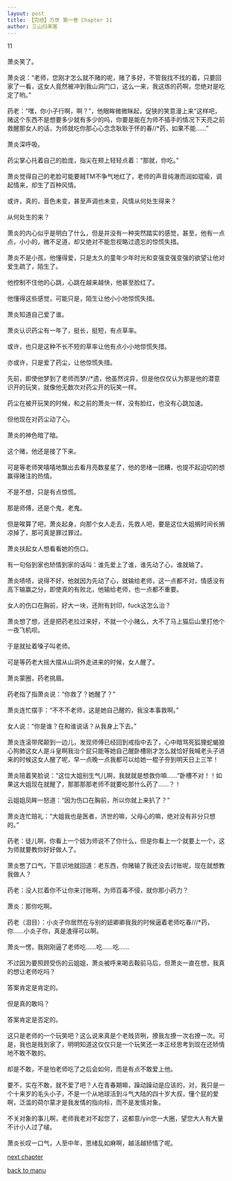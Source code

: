 ```yaml
---
layout: post
title: 【完结】万世 第一卷 Chapter 11
author: 三山归来客
---
```




11<br><br> 萧炎笑了。<br><br> 萧炎说：“老师，您刚才怎么就不赌的呢，赌了多好，不管我找不找的着，只要回家了一看，这女人竟然被冲到我山洞门口，这么一来，我这炼的药啊，您绝对是吃定了哟。”<br><br> 药老：“嘿，你小子行啊，啊？”，他眼眸微微眯起，促狭的笑意漫上来“这样吧，赌这个东西不是想要多少就有多少的吗，你要是能在为师不插手的情况下天亮之前救醒那女人的话，为师就吃你那心心念念耿耿于怀的春//*药，如果不能……”<br><br> 萧炎深呼吸。<br><br> 药尘掌心托着自己的脸庞，指尖在颊上轻轻点着：“那就，你吃。”<br><br> 萧炎觉得自己的老脸可能要贼TM不争气地红了，老师的声音纯澈而润如琨瑜，调起情来，却生了百种风情。<br><br> 或许，真的，音色未变，甚至声调也未变，风情从何处生得来？<br><br> 从何处生的来？<br><br> 萧炎的内心似乎是明白了什么，但是并没有一种突然踏实的感觉，甚至，他有一点点，小小的，微不足道，却又绝对不能忽视略过遗忘的惊慌失措。<br><br> 萧炎不是小孩，他懂得爱，只是太久的童年少年时光和变强变强变强的欲望让他对爱生疏了，陌生了。<br><br> 他控制不住他的心跳，心跳在越来越快，他甚至脸红了。<br><br> 他懂得这些感觉，可能只是，陌生让他小小地惊慌失措。<br><br> 萧炎知道自己爱了谁。<br><br> 萧炎认识药尘有一年了，挺长，挺短，有点草率。<br><br> 或许，也只是这种不长不短的草率让他有点小小地惊慌失措。<br><br> 亦或许，只是爱了药尘，让他惊慌失措。<br><br> 先前，即使他梦到了老师而梦//*遗，他虽然诧异，但是他仅仅认为那是他的潜意识开的玩笑，就像他无数次对药尘开的玩笑一样。<br><br> 药尘在被开玩笑的时候，和之前的萧炎一样，没有脸红，也没有心跳加速。<br><br> 但他现在对药尘动了心。<br><br> 萧炎的神色暗了暗。<br><br> 这个赌，他还是接了下来。<br><br> 可是等老师笑嘻嘻地飘出去看月亮数星星了，他的思绪一团糟，也提不起迫切的想赢得赌注的热情。<br><br> 不是不想，只是有点惊慌。<br><br> 那是师傅，还是个鬼，老鬼。<br><br> 但是唉算了吧，萧炎起身，向那个女人走去，先救人吧，要是这位大姐搁时间长搁凉掉了，那可真是罪过罪过。<br><br> 萧炎扶起女人想看看她的伤口。<br><br> 有一句俗到家也矫情到家的话叫：谁先爱上了谁，谁先动了心，谁就输了。<br><br> 萧炎啧啧，说得不好，他就因为先动了心，就输给老师，这一点都不对，情感没有高下输赢之分，即使真的有败北，他输给老师，也一点都不重要。<br><br> 女人的伤口在胸前，好大一块，还附有封印，fuck这怎么治？<br><br> 萧炎想了想，还是把药老拉过来好，不就一个小赌么，大不了马上猫后山里打他个一夜飞机呗。<br><br> 于是就扯着嗓子叫老师。<br><br> 可是等药老大摇大摆从山洞外走进来的时候，女人醒了。<br><br> 萧炎蒙圈，药老挑眉。<br><br> 药老指了指萧炎说：“你救了？她醒了？”<br><br> 萧炎连忙摆手：“不不不老师，这是她自己醒的，我没本事救啊。”<br><br> 女人说：“你是谁？在和谁说话？从我身上下去。”<br><br> 萧炎连滚带爬颠到一边儿，发现师傅已经回到戒指中去了，心中暗骂死狐狸蛇蝎狼心狗肺这女人是斗皇啊我治个屁只能等她自己醒卧槽刚才怎么就恰好我喊老头子进来的时候这女人醒了呢，早一点晚一点我都可以给她一棍子夯到明天日上三竿！<br><br> 萧炎陪着笑脸说：“这位大姐别生气儿啊，我就就是想救你嘛……”卧槽不对！！如果这大姐现在就醒了，那那那那老师不就要吃那什么药了……？！<br><br> 云姐姐凤眸一怒道：“因为伤口在胸前，所以你就上来扒了？”<br><br> 萧炎连忙赔礼：“大姐我也是医者，济世的嘛，父母心的嘛，绝对没有非分只想的。”<br><br> 药老：徒儿啊，你看上一个妞为师说不了你什么，但是你看上一个就要上一个，这为师就要教你好好做人了。<br><br> 萧炎憋了口气，下意识地就回道：老东西，你赌输了我还没去讨账呢，现在就想教我做人？<br><br> 药老：没人拦着你不让你来讨账啊，为师百毒不侵，就你那小药力？<br><br> 萧炎：那你吃啊。<br><br> 药老（泪目）：小炎子你居然在与别的妞卿卿我我的时候逼着老师吃春///*药，你……小炎子你，真是渣得可以啊。<br><br> 萧炎一愣，我刚刚逼了老师吃……吃……吃……<br><br> 不过因为要照顾受伤的云姐姐，萧炎被呼来喝去鞍前马后，但萧炎一直在想，我真的想让老师吃吗？<br><br> 答案肯定是肯定的。<br><br> 但是真的敢吗？<br><br> 答案肯定是否定的。<br><br> 这只是老师的一个玩笑吧？这么说来真是个老贱货咧，撩我左撩一次右撩一次。可是，我也是贱到家了，明明知道这仅仅只是一个玩笑还一本正经思考到现在还矫情地不敢不敢的。<br><br> 却是不敢，不是怕老师吃了之后会如何，而是有点不敢爱上他。<br><br> 要不，实在不敢，就不爱了吧？人在青春期嘛，躁动躁动是应该的，对，我只是一个十来岁的毛头小子，不是一个从地球活到斗气大陆的四十岁大叔，懂个屁的爱啊，泛滥的荷尔蒙才是我发情的指向标，而不是发情对象。<br><br> 不关对象的事儿啊，老师我老对不起您了，这都意/yin您一大圈，望您大人有大量不计小人过了啵。<br><br> 萧炎长叹一口气，人至中年，思绪乱如麻啊，越活越矫情了呢。

[next chapter](https://allforyanchen.github.io/2020/07/19/post-44-chapter-12.html)

[back to manu](https://allforyanchen.github.io/2020/07/19/post-44.html)

